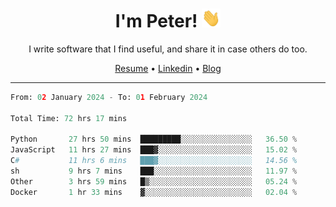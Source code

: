 <h1 align="center">I'm Peter! <img src="https://raw.githubusercontent.com/peterrauscher/peterrauscher/master/wave.gif" width="30px" height="30px" /></h1>
<p align="center">I write software that I find useful, and share it in case others do too.</p>
<p align="center">
  <a href="https://peterrauscher.github.io/peterrauscher/resume.pdf">Resume</a> •
  <a href="https://www.linkedin.com/in/peter-rauscher">Linkedin</a> •
  <a href="https://peterrauscher.com">Blog</a>
</p>
<hr/>
<!--START_SECTION:waka-->

```python
From: 02 January 2024 - To: 01 February 2024

Total Time: 72 hrs 17 mins

Python       27 hrs 50 mins  █████████░░░░░░░░░░░░░░░░   36.50 %
JavaScript   11 hrs 27 mins  ███▓░░░░░░░░░░░░░░░░░░░░░   15.02 %
C#           11 hrs 6 mins   ███▓░░░░░░░░░░░░░░░░░░░░░   14.56 %
sh           9 hrs 7 mins    ███░░░░░░░░░░░░░░░░░░░░░░   11.97 %
Other        3 hrs 59 mins   █▒░░░░░░░░░░░░░░░░░░░░░░░   05.24 %
Docker       1 hr 33 mins    ▓░░░░░░░░░░░░░░░░░░░░░░░░   02.04 %
```

<!--END_SECTION:waka-->
